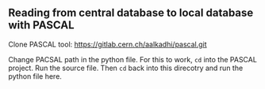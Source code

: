 ## Reading from central database to local database with PASCAL
Clone PASCAL tool: https://gitlab.cern.ch/aalkadhi/pascal.git

Change PACSAL path in the python file. For this to work, `cd` into the PASCAL project. Run the source file. Then `cd` back into this direcotry and run the python file here.
